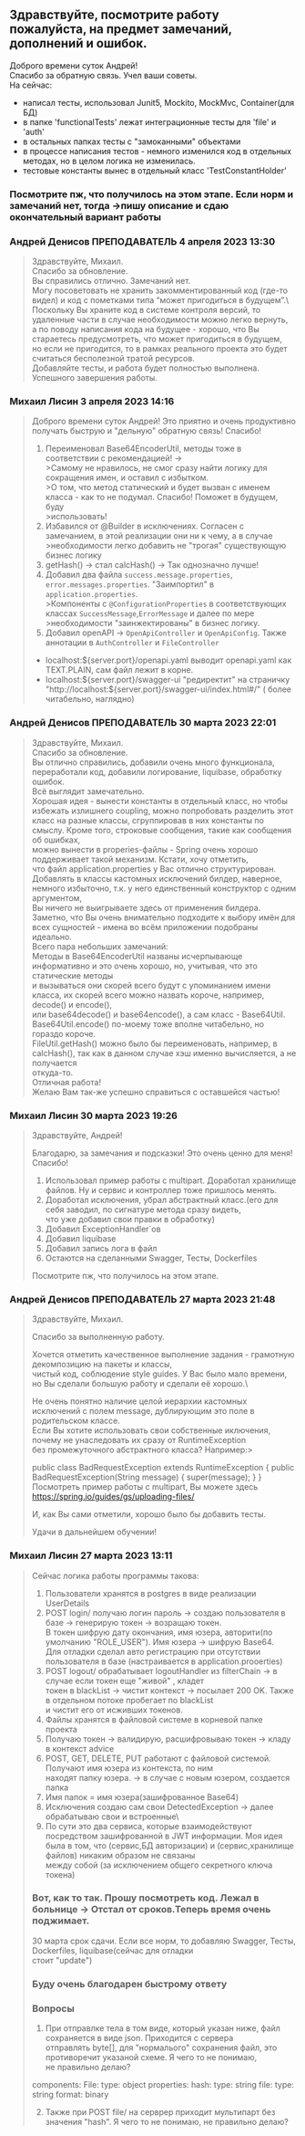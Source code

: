 ## Здравствуйте, посмотрите работу пожалуйста, на предмет замечаний, дополнений и ошибок.
Доброго времени суток Андрей!\
Спасибо за обратную связь. Учел ваши советы.\
На сейчас:
- написал тесты, использовал Junit5, Mockito, MockMvc, Container(для БД)
- в папке 'functionalTests' лежат интеграционные тесты для 'file' и 'auth'
- в остальных папках тесты с "замоканными" объектами  
- в процессе написания тестов - немного изменился код в отдельных методах, но в целом логика не изменилась.
- тестовые константы вынес в отдельный класс 'TestConstantHolder'

### Посмотрите пж, что получилось на этом этапе. Если норм и замечаний нет, тогда ->пишу описание и сдаю окончательный вариант работы

### Андрей Денисов ПРЕПОДАВАТЕЛЬ 4 апреля 2023 13:30
>Здравствуйте, Михаил.\
>Спасибо за обновление.\
>Вы справились отлично. Замечаний нет.\
>Могу посоветовать не хранить закомментированный код (где-то видел) и код с пометками типа “может пригодиться в будущем”.\ 
>Поскольку Вы храните код в системе контроля версий, то удаленные части в случае необходимости можно легко вернуть, \
>а по поводу написания кода на будущее - хорошо, что Вы стараетесь предусмотреть, что может пригодиться в будущем, \
>но если не пригодится, то в рамках реального проекта это будет считаться бесполезной тратой ресурсов.\
>Добавляйте тесты, и работа будет полностью выполнена.\
>Успешного завершения работы.
### Михаил Лисин 3 апреля 2023 14:16
>Доброго времени суток Андрей!
>Это приятно и очень продуктивно получать быструю и "дельную" обратную связь! Спасибо!
>1. Переименовал Base64EncoderUtil, методы тоже в соответствии с рекомендацией! ->\
    >Самому не нравилось, не смог сразу найти логику для сокращения имен, и оставил с избытком.\
    >О том, что метод статический и будет вызван с именем класса - как то не подумал. Спасибо! Поможет в будущем, буду\
    >использовать!
>2. Избавился от @Builder в исключениях. Согласен с замечанием, в этой реализации они ни к чему, а в случае\
    >необходимости легко добавить не "трогая" существующую бизнес логику
>3. getHash() -> стал calcHash() -> Так однозначно лучше!
>4. Добавил два файла `success.message.properties`, `error.messages.properties`. "Заимпортил" в `application.properties`.\
    >Компоненты с `@ConfigurationProperties`  в соответствующих классах `SuccessMessage`,`ErrorMessage` и далее по мере
    >необходимости "заинжектированы" в бизнес логику.
>5. Добавил openAPI -> `OpenApiController` и `OpenApiConfig`. Также аннотации в `AuthController` и `FileController`
>- localhost:${server.port}/openapi.yaml выводит openapi.yaml как TEXT.PLAIN, сам файл лежит в корне.
>- localhost:${server.port}/swagger-ui "редиректит" на страничку "http://localhost:${server.port}/swagger-ui/index.html#/" ( более читабельно, наглядно)

### Андрей Денисов ПРЕПОДАВАТЕЛЬ 30 марта 2023 22:01
>Здравствуйте, Михаил.\
>Спасибо за обновление.\
>Вы отлично справились, добавили очень много функционала, переработали код, добавили логирование, liquibase, обработку ошибок.\
>Всё выглядит замечательно.\
>Хорошая идея - вынести константы в отдельный класс, но чтобы избежать излишнего coupling, можно попробовать разделить этот\
>класс на разные классы, сгруппировав в них константы по смыслу. Кроме того, строковые сообщения, такие как сообщения об ошибках,\
>можно вынести в properies-файлы - Spring очень хорошо поддерживает такой механизм. Кстати, хочу отметить, \
>что файл application.properties у Вас отлично структурирован.\
>Добавлять в классы кастомных исключений билдер, наверное, немного избыточно, т.к. у него единственный конструктор с одним аргументом,\
>Вы ничего не выигрываете здесь от применения билдера.\
>Заметно, что Вы очень внимательно подходите к выбору имён для всех сущностей - имена во всём приложении подобраны идеально.\
>Всего пара небольших замечаний:\
>Методы в Base64EncoderUtil названы исчерпывающе информативно и это очень хорошо, но, учитывая, что это статические методы\
>и вызываться они скорей всего будут с упоминанием имени класса, их скорей всего можно назвать короче, например, decode() и encode(),\
>или base64decode() и base64encode(), а сам класс - Base64Util. Base64Util.encode() по-моему тоже вполне читабельно, но гораздо короче.\
>FileUtil.getHash() можно было бы переименовать, например, в calcHash(), так как в данном случае хэш именно вычисляется, а не получается \
>откуда-то.\
>Отличная работа!\
>Желаю Вам так-же успешно справиться с оставшейся частью!

### Михаил Лисин 30 марта 2023 19:26
>Здравствуйте, Андрей!
>
>Благодарю, за замечания и подсказки! Это очень ценно для меня! Спасибо!
>
>1. Использовал пример работы с multipart. Доработал хранилище файлов. Ну и сервис и контроллер тоже пришлось менять.
>2. Доработал исключения, убрал абстрактный класс.(его для себя заводил, по сигнатуре метода сразу видеть,\
>что уже добавил свои правки в обработку)
>3. Добавил ExceptionHandler`ов
>4. Добавил liquibase
>5. Добавил запись лога в файл
>6. Остаются на сделанными Swagger, Тесты, Dockerfiles
>
>Посмотрите пж, что получилось на этом этапе.

### Андрей Денисов ПРЕПОДАВАТЕЛЬ 27 марта 2023 21:48 

>Здравствуйте, Михаил.
>
>Спасибо за выполненную работу.
>
>Хочется отметить качественное выполнение задания - грамотную декомпозицию на пакеты и классы,\
>чистый код, соблюдение style guides. У Вас было мало времени, но Вы сделали большую работу и сделали её хорошо.\
>
>Не очень понятно наличие целой иерархии кастомных исключений с полем message, дублирующим это поле в родительском классе.\
>Если Вы хотите использовать свои собственные иключения, почему не унаследовать их сразу от RuntimeException\
> без промежуточного
>абстрактного класса? Например:>
>
>public class BadRequestException extends RuntimeException {
>public BadRequestException(String message) {
>super(message);
>}
>}
>Посмотреть пример работы с multipart, Вы можете здесь https://spring.io/guides/gs/uploading-files/
>
>И, как Вы сами отметили, хорошо было бы добавить тесты.
>
>Удачи в дальнейшем обучении!

###  Михаил Лисин 27 марта 2023 13:11  
>
>
>Сейчас логика работы программы такова:
>1. Пользователи хранятся в postgres в виде реализации UserDetails
>2. POST login/ получаю логин пароль -> создаю пользователя в базе -> генерирую токен -> возращаю токен.\
>В токен шифрую дату окончания, имя юзера, авторити(по умолчанию "ROLE_USER"). Имя юзера -> шифрую Base64.\
>Для отладки сделал авто регистрацию при отсутствии пользователя в базе (настраивается в application.prooerties)
>3. POST logout/ обрабатывает logoutHandler из filterChain -> в случае если токен еще "живой" , кладет\
>токен в blackList -> чистит контекст -> посылает 200 OK. Также в отдельном потоке пробегает по blackList\
>и чистит его от исживших токенов.
>4. Файлы хранятся в файловой системе в корневой папке проекта
>5. Получаю токен -> валидирую, расшифровываю токен -> кладу в контекст advice
>6. POST, GET, DELETE, PUT работают с файловой системой. Получают имя юзера из контекста, по ним\
>находят папку юзера. -> в случае c новым юзером, создается папка
>7. Имя папок = имя юзера(зашифрованное Base64)
>8. Исключения создаю сам свои DetectedException -> далее обрабатываю свои и  встроенные\
>9. По сути это два сервиса, которые взаимодействуют посредством зашифрованной в JWT информации.
> Моя идея была в том, что (сервис,БД авторизации) и (сервис,хранилище файлов) никаким образом не связаны\
> между собой (за исключением общего секретного ключа токена)
>
>### Вот, как то так. Прошу посмотреть код. Лежал в больнице -> Отстал от сроков.Теперь время очень поджимает. 
>30 марта срок сдачи. Если все норм, то добавляю Swagger, Тесты, Dockerfiles, liquibase(сейчас для отладки\
>стоит "update") 
>### Буду очень благодарен быстрому ответу
>### Вопросы
>1. При отправлке тела в том виде, который указан ниже, файл сохраняется в виде json. Приходится с сервера\
>   отправлять byte[], для "нормалього" сохранения файл, это противоречит указаной схеме. Я чего то не понимаю,\
>   не правильно делаю?
>
>components:
>    File:
>     type: object
>      properties:
>        hash:
>          type: string
>        file:
>          type: string
>          format: binary
> 
>2. Также при POST file/ на серврер приходит мультипарт без значения "hash". Я чего то не понимаю, не правильно делаю?
> 
 
  

